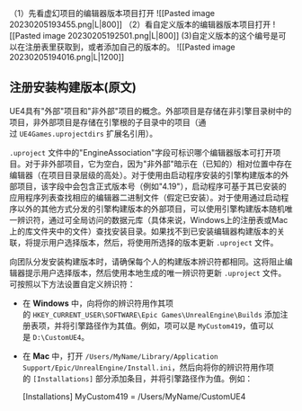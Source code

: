 （1）先看虚幻项目的编辑器版本项目打开
![[Pasted image 20230205193455.png|L|800]]
（2）看自定义版本的编辑器版本项目打开
![[Pasted image 20230205192501.png|L|800]]
(3)自定义版本的这个编号是可以在注册表里获取到，或者添加自己的版本的。
![[Pasted image 20230205194016.png|L|1200]]


## 注册安装构建版本(原文)
UE4具有"外部"项目和"非外部"项目的概念。外部项目是存储在非引擎目录树中的项目，非外部项目是存储在引擎根的子目录中的项目（通过 `UE4Games.uprojectdirs` 扩展名引用）。

`.uproject` 文件中的"EngineAssociation"字段可标识哪个编辑器版本可打开项目。对于非外部项目，它为空白，因为"非外部"暗示在（已知的）相对位置中存在编辑器（在项目目录层级的高处）。对于使用由启动程序安装的引擎构建版本的外部项目，该字段中会包含正式版本号（例如"4.19"），启动程序可基于其已安装的应用程序列表查找相应的编辑器二进制文件（假定已安装）。对于使用通过启动程序以外的其他方式分发的引擎构建版本的外部项目，可以使用引擎构建版本随机唯一辨识符，通过可全局访问的数据元库（具体来说，Windows上的注册表或Mac上的库文件夹中的文件）查找安装目录。如果找不到已安装编辑器构建版本的关联，将提示用户选择版本，然后，将使用所选择的版本更新 `.uproject` 文件。

向团队分发安装构建版本时，请确保每个人的构建版本辨识符都相同。这将阻止编辑器提示用户选择版本，然后使用本地生成的唯一辨识符更新 `.uproject` 文件。可按照以下方法设置自定义辨识符：

-   在 **Windows** 中，向将你的辨识符用作其项的 `HKEY_CURRENT_USER\SOFTWARE\Epic Games\UnrealEngine\Builds` 添加注册表项，并将引擎路径作为其值。例如，项可以是 `MyCustom419`，值可以是 `D:\CustomUE4`。
    
-   在 **Mac** 中，打开 `/Users/MyName/Library/Application Support/Epic/UnrealEngine/Install.ini`，然后向将你的辨识符用作项的 `[Installations]` 部分添加条目，并将引擎路径作为值。例如：
    
    [Installations] MyCustom419 = /Users/MyName/CustomUE4


